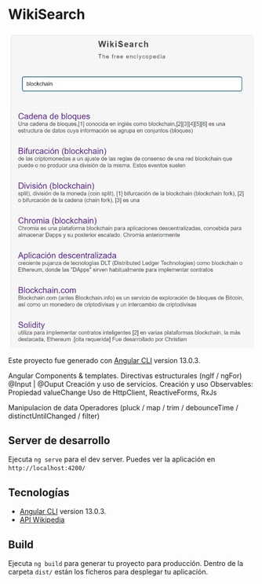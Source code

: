 # WikiSearch

<img src="https://github.com/albertcolomer/albertcolomer/blob/main/wikipedia2.png">



Este proyecto fue generado con [Angular CLI](https://github.com/angular/angular-cli) version 13.0.3.

Angular
 Components & templates.
 Directivas estructurales (ngIf / ngFor)
 @Input | @Ouput
 Creación y uso de servicios. 
 Creación y uso Observables: Propiedad valueChange 
 Uso de HttpClient, ReactiveForms, RxJs

Manipulacion de data
 Operadores (pluck / map / trim / debounceTime / distinctUntilChanged / filter)

## Server de desarrollo

Ejecuta `ng serve` para el dev server. Puedes ver la aplicación en `http://localhost:4200/`

## Tecnologías

- [Angular CLI](https://github.com/angular/angular-cli) version 13.0.3.
- [API Wikipedia](https://www.mediawiki.org/wiki/API:Tutorial#A_simple_query)

## Build

Ejecuta `ng build` para generar tu proyecto para producción.
Dentro de la carpeta `dist/` están los ficheros para desplegar tu aplicación.



